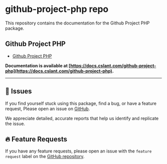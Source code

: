 # github-project-php repo

This repository contains the documentation for the Github Project PHP package.

## Github Project PHP

- [Github Project PHP](https://github.com/cslant/github-project-php)

**Documentation is available at [https://docs.cslant.com/github-project-php](https://docs.cslant.com/github-project-php).**


--- 

## 📢 Issues

If you find yourself stuck using this package, find a bug, or have a feature request, Please open an issue on [GitHub](https://github.com/cslant/github-project-php/issues).

We appreciate detailed, accurate reports that help us identify and replicate the issue.

## 🔥 Feature Requests

If you have any feature requests, please open an issue with the `feature request` label on the [GitHub repository](https://github.com/cslant/github-project-php/issues/new?assignees=&labels=&projects=&template=feature_request.md&title=).
